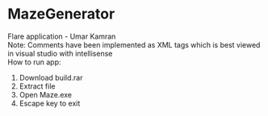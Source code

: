 # MazeGenerator
Flare application - Umar Kamran\
Note: Comments have been implemented as XML tags which is best viewed in visual studio with intellisense\
How to run app:
1) Download build.rar
2) Extract file
3) Open Maze.exe
4) Escape key to exit
